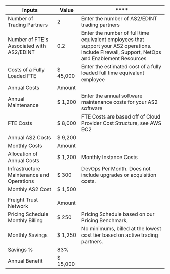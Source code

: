 ﻿| **Inputs**                                | **Value** | \*\*\*\*                                                                                                                                         |
| ----------------------------------------- | --------- | ------------------------------------------------------------------------------------------------------------------------------------------------ |
| Number of Trading Partners                | 2         | Enter the number of AS2/EDINT trading partners                                                                                                   |
| Number of FTE's Associated with AS2/EDINT | 0\.2      | Enter the number of full time equivalent employees that support your AS2 operations\. Include Firewall, Support, NetOps and Enablement Resources |
| Costs of a Fully Loaded FTE               | \$ 45,000 | Enter the estimated cost of a fully loaded full time equivalent employee                                                                         |
| Annual Costs                              | Amount    |                                                                                                                                                  |
| Annual Maintenance                        | \$ 1,200  | Enter the annual software maintenance costs for your AS2 software                                                                                |
| FTE Costs                                 | \$ 8,000  | FTE Costs are based off of Cloud Provider Cost Structure, see AWS EC2                                                                            |
| Annual AS2 Costs                          | \$ 9,200  |                                                                                                                                                  |
| Monthly Costs                             | Amount    |                                                                                                                                                  |
| Allocation of Annual Costs                | \$ 1,200  | Monthly Instance Costs                                                                                                                           |
| Infrastructure Maintenance and Operations | \$ 300    | DevOps Per Month\. Does not include upgrades or acquisition costs\.                                                                              |
| Monthly AS2 Cost                          | \$ 1,500  |                                                                                                                                                  |
|                                           |           |                                                                                                                                                  |
| Freight Trust Network                     | Amount    |                                                                                                                                                  |
| Pricing Schedule Monthly Billing          | \$ 250    | Pricing Schedule based on our Pricing Benchmark,                                                                                                 |
| Monthly Savings                           | \$ 1,250  | No minimums, billed at the lowest cost tier based on active trading partners\.                                                                   |
| Savings %                                 | 83%       |                                                                                                                                                  |
| Annual Benefit                            | \$ 15,000 |                                                                                                                                                  |
